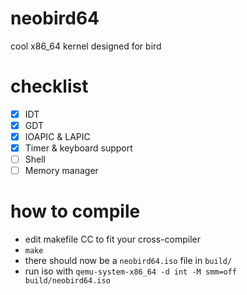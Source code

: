 # neobird64

cool x86_64 kernel designed for bird

# checklist

- [x] IDT
- [x] GDT
- [x] IOAPIC & LAPIC
- [x] Timer & keyboard support
- [ ] Shell
- [ ] Memory manager

# how to compile

- edit makefile CC to fit your cross-compiler
- `make`
- there should now be a `neobird64.iso` file in `build/`
- run iso with `qemu-system-x86_64 -d int -M smm=off build/neobird64.iso`



 